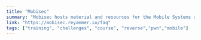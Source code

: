 ```yaml
---
title: "Mobisec"
summary: "Mobisec hosts material and resources for the Mobile Systems and Smartphone Security:mobile ecosystem, design and architecture of mobile operating systems, application analysis, reverse engineering, malware detection, vulnerability assessment, automatic static and dynamic analysis, and exploitation and mitigation techniques."
link: "https://mobisec.reyammer.io/faq"
tags: ["training", "challenges", "course", "reverse","pwn","mobile"]
---
```

